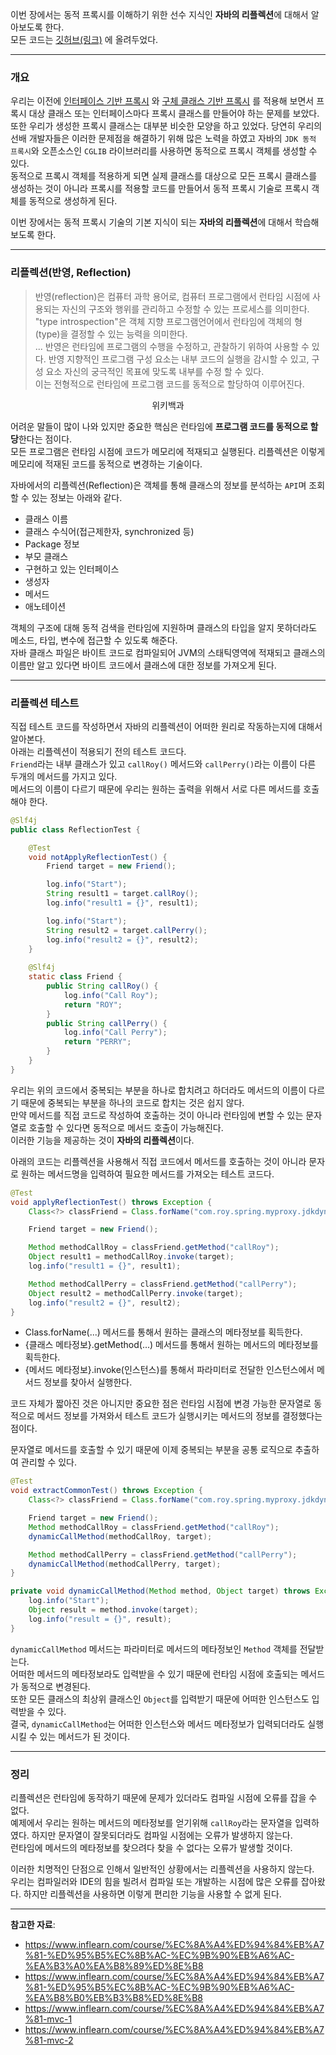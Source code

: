 이번 장에서는 동적 프록시를 이해하기 위한 선수 지식인 **자바의 리플렉션**에 대해서 알아보도록 한다.  
모든 코드는 [깃허브(링크)](https://github.com/roy-zz/spring) 에 올려두었다.

---

### 개요

우리는 이전에 [인터페이스 기반 프록시](https://imprint.tistory.com/288) 와 [구체 클래스 기반 프록시](https://imprint.tistory.com/289) 를 적용해 보면서 프록시 대상 클래스 또는 인터페이스마다 프록시 클래스를 만들어야 하는 문제를 보았다.  
또한 우리가 생성한 프록시 클래스는 대부분 비슷한 모양을 하고 있었다. 당연히 우리의 선배 개발자들은 이러한 문제점을 해결하기 위해 많은 노력을 하였고 자바의 `JDK 동적 프록시`와 오픈소스인 `CGLIB` 라이브러리를 사용하면 동적으로 프록시 객체를 생성할 수 있다.  
동적으로 프록시 객체를 적용하게 되면 실제 클래스를 대상으로 모든 프록시 클래스를 생성하는 것이 아니라 프록시를 적용할 코드를 만들어서 동적 프록시 기술로 프록시 객체를 동적으로 생성하게 된다.
  
이번 장에서는 동적 프록시 기술의 기본 지식이 되는 **자바의 리플렉션**에 대해서 학습해보도록 한다.

---

### 리플렉션(반영, Reflection)
  
> 반영(reflection)은 컴퓨터 과학 용어로, 컴퓨터 프로그램에서 런타임 시점에 사용되는 자신의 구조와 행위를 관리하고 수정할 수 있는 프로세스를 의미한다.  
> "type introspection"은 객체 지향 프로그램언어에서 런타임에 객체의 형(type)을 결정할 수 있는 능력을 의미한다.  
> ...
> 반영은 런타임에 프로그램의 수행을 수정하고, 관찰하기 위하여 사용할 수 있다. 반영 지향적인 프로그램 구성 요소는 내부 코드의 실행을 감시할 수 있고, 구성 요소 자신의 궁극적인 목표에 맞도록 내부를 수정 할 수 있다.  
> 이는 전형적으로 런타임에 프로그램 코드를 동적으로 할당하여 이루어진다.
<center>위키백과</center>

어려운 말들이 많이 나와 있지만 중요한 핵심은 런타임에 **프로그램 코드를 동적으로 할당**한다는 점이다.  
모든 프로그램은 런타임 시점에 코드가 메모리에 적재되고 실행된다. 리플렉션은 이렇게 메모리에 적재된 코드를 동적으로 변경하는 기술이다.
  
자바에서의 리플렉션(Reflection)은 객체를 통해 클래스의 정보를 분석하는 `API`며 조회할 수 있는 정보는 아래와 같다.  

- 클래스 이름
- 클래스 수식어(접근제한자, synchronized 등)
- Package 정보
- 부모 클래스
- 구현하고 있는 인터페이스
- 생성자
- 메서드 
- 애노테이션
  
객체의 구조에 대해 동적 검색을 런타임에 지원하며 클래스의 타입을 알지 못하더라도 메소드, 타입, 변수에 접근할 수 있도록 해준다.  
자바 클래스 파일은 바이트 코드로 컴파일되어 JVM의 스태틱영역에 적재되고 클래스의 이름만 알고 있다면 바이트 코드에서 클래스에 대한 정보를 가져오게 된다.  
  
---

### 리플렉션 테스트

직접 테스트 코드를 작성하면서 자바의 리플렉션이 어떠한 원리로 작동하는지에 대해서 알아본다.  
아래는 리플렉션이 적용되기 전의 테스트 코드다.  
`Friend`라는 내부 클래스가 있고 `callRoy()` 메서드와 `callPerry()`라는 이름이 다른 두개의 메서드를 가지고 있다.  
메서드의 이름이 다르기 때문에 우리는 원하는 출력을 위해서 서로 다른 메서드를 호출해야 한다.
  
```java
@Slf4j
public class ReflectionTest {

    @Test
    void notApplyReflectionTest() {
        Friend target = new Friend();

        log.info("Start");
        String result1 = target.callRoy();
        log.info("result1 = {}", result1);

        log.info("Start");
        String result2 = target.callPerry();
        log.info("result2 = {}", result2);
    }
    
    @Slf4j
    static class Friend {
        public String callRoy() {
            log.info("Call Roy");
            return "ROY";
        }
        public String callPerry() {
            log.info("Call Perry");
            return "PERRY";
        }
    }
}
```
  
우리는 위의 코드에서 중복되는 부분을 하나로 합치려고 하더라도 메서드의 이름이 다르기 때문에 중복되는 부분을 하나의 코드로 합치는 것은 쉽지 않다.  
만약 메서드를 직접 코드로 작성하여 호출하는 것이 아니라 런타임에 변할 수 있는 문자열로 호출할 수 있다면 동적으로 메서드 호출이 가능해진다.  
이러한 기능을 제공하는 것이 **자바의 리플렉션**이다.
  
아래의 코드는 리플렉션을 사용해서 직접 코드에서 메서드를 호출하는 것이 아니라 문자로 원하는 메서드명을 입력하여 필요한 메서드를 가져오는 테스트 코드다.
  
```java
@Test
void applyReflectionTest() throws Exception {
    Class<?> classFriend = Class.forName("com.roy.spring.myproxy.jdkdynamic.ReflectionTest$Friend");

    Friend target = new Friend();

    Method methodCallRoy = classFriend.getMethod("callRoy");
    Object result1 = methodCallRoy.invoke(target);
    log.info("result1 = {}", result1);

    Method methodCallPerry = classFriend.getMethod("callPerry");
    Object result2 = methodCallPerry.invoke(target);
    log.info("result2 = {}", result2);
}
```

- Class.forName(...) 메서드를 통해서 원하는 클래스의 메타정보를 획득한다.
- {클래스 메타정보}.getMethod(...) 메서드를 통해서 원하는 메서드의 메타정보를 획득한다.
- {메서드 메타정보}.invoke(인스턴스)를 통해서 파라미터로 전달한 인스턴스에서 메서드 정보를 찾아서 실행한다. 
  
코드 자체가 짧아진 것은 아니지만 중요한 점은 런타임 시점에 변경 가능한 문자열로 동적으로 메서드 정보를 가져와서 테스트 코드가 실행시키는 메서드의 정보를 결정했다는 점이다.
  
문자열로 메서드를 호출할 수 있기 때문에 이제 중복되는 부분을 공통 로직으로 추출하여 관리할 수 있다.

```java
@Test
void extractCommonTest() throws Exception {
    Class<?> classFriend = Class.forName("com.roy.spring.myproxy.jdkdynamic.ReflectionTest$Friend");

    Friend target = new Friend();
    Method methodCallRoy = classFriend.getMethod("callRoy");
    dynamicCallMethod(methodCallRoy, target);

    Method methodCallPerry = classFriend.getMethod("callPerry");
    dynamicCallMethod(methodCallPerry, target);
}

private void dynamicCallMethod(Method method, Object target) throws Exception {
    log.info("Start");
    Object result = method.invoke(target);
    log.info("result = {}", result);
}
```

`dynamicCallMethod` 메서드는 파라미터로 메서드의 메타정보인 `Method` 객체를 전달받는다.  
어떠한 메서드의 메타정보라도 입력받을 수 있기 때문에 런타임 시점에 호출되는 메서드가 동적으로 변경된다.  
또한 모든 클래스의 최상위 클래스인 `Object`를 입력받기 때문에 어떠한 인스턴스도 입력받을 수 있다.  
결국, `dynamicCallMethod`는 어떠한 인스턴스와 메서드 메타정보가 입력되더라도 실행시킬 수 있는 메서드가 된 것이다.

---

### 정리

리플렉션은 런타임에 동작하기 때문에 문제가 있더라도 컴파일 시점에 오류를 잡을 수 없다.  
예제에서 우리는 원하는 메서드의 메타정보를 얻기위해 `callRoy`라는 문자열을 입력하였다. 하지만 문자열이 잘못되더라도 컴파일 시점에는 오류가 발생하지 않는다.  
런타임에 메서드의 메타정보를 찾으려다 찾을 수 없다는 오류가 발생할 것이다.
  
이러한 치명적인 단점으로 인해서 일반적인 상황에서는 리플렉션을 사용하지 않는다.  
우리는 컴파일러와 IDE의 힘을 빌려서 컴파일 또는 개발하는 시점에 많은 오류를 잡아왔다. 하지만 리플렉션을 사용하면 이렇게 편리한 기능을 사용할 수 없게 된다.  

---

**참고한 자료**:

- https://www.inflearn.com/course/%EC%8A%A4%ED%94%84%EB%A7%81-%ED%95%B5%EC%8B%AC-%EC%9B%90%EB%A6%AC-%EA%B3%A0%EA%B8%89%ED%8E%B8
- https://www.inflearn.com/course/%EC%8A%A4%ED%94%84%EB%A7%81-%ED%95%B5%EC%8B%AC-%EC%9B%90%EB%A6%AC-%EA%B8%B0%EB%B3%B8%ED%8E%B8
- https://www.inflearn.com/course/%EC%8A%A4%ED%94%84%EB%A7%81-mvc-1
- https://www.inflearn.com/course/%EC%8A%A4%ED%94%84%EB%A7%81-mvc-2